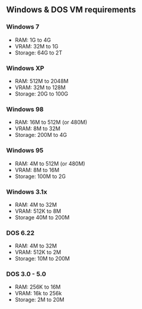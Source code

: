 ## Windows & DOS VM requirements

### Windows 7
- RAM: 1G to 4G
- VRAM: 32M to 1G
- Storage: 64G to 2T

### Windows XP
- RAM: 512M to 2048M
- VRAM: 32M to 128M
- Storage: 20G to 100G

### Windows 98
- RAM: 16M to 512M (or 480M)
- VRAM: 8M to 32M
- Storage: 200M to 4G

### Windows 95
- RAM: 4M to 512M (or 480M)
- VRAM: 8M to 16M
- Storage: 100M to 2G

### Windows 3.1x
- RAM: 4M to 32M
- VRAM: 512K to 8M
- Storage 40M to 200M

### DOS 6.22
- RAM: 4M to 32M
- VRAM: 512K to 2M
- Storage: 10M to 200M

### DOS 3.0 - 5.0
- RAM: 256K to 16M
- VRAM: 16k to 256k
- Storage: 2M to 20M
